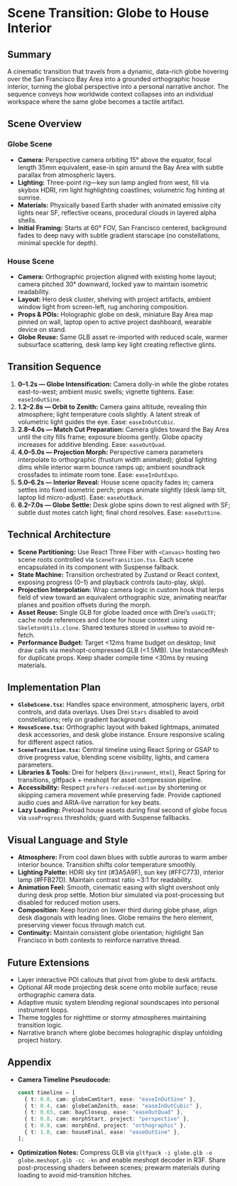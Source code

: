 # Scene Transition: Globe to House Interior

## Summary
A cinematic transition that travels from a dynamic, data-rich globe hovering over the San Francisco Bay Area into a grounded orthographic house interior, turning the global perspective into a personal narrative anchor. The sequence conveys how worldwide context collapses into an individual workspace where the same globe becomes a tactile artifact.

## Scene Overview
### Globe Scene
- **Camera:** Perspective camera orbiting 15° above the equator, focal length 35mm equivalent, ease-in spin around the Bay Area with subtle parallax from atmospheric layers.
- **Lighting:** Three-point rig—key sun lamp angled from west, fill via skybox HDRI, rim light highlighting coastlines; volumetric fog hinting at sunrise.
- **Materials:** Physically based Earth shader with animated emissive city lights near SF, reflective oceans, procedural clouds in layered alpha shells.
- **Initial Framing:** Starts at 60° FOV, San Francisco centered, background fades to deep navy with subtle gradient starscape (no constellations, minimal speckle for depth).

### House Scene
- **Camera:** Orthographic projection aligned with existing home layout; camera pitched 30° downward, locked yaw to maintain isometric readability.
- **Layout:** Hero desk cluster, shelving with project artifacts, ambient window light from screen-left, rug anchoring composition.
- **Props & POIs:** Holographic globe on desk, miniature Bay Area map pinned on wall, laptop open to active project dashboard, wearable device on stand.
- **Globe Reuse:** Same GLB asset re-imported with reduced scale, warmer subsurface scattering, desk lamp key light creating reflective glints.

## Transition Sequence
1. **0–1.2s — Globe Intensification:** Camera dolly-in while the globe rotates east-to-west; ambient music swells; vignette tightens. Ease: `easeInOutSine`.
2. **1.2–2.8s — Orbit to Zenith:** Camera gains altitude, revealing thin atmosphere; light temperature cools slightly. A latent streak of volumetric light guides the eye. Ease: `easeInOutCubic`.
3. **2.8–4.0s — Match Cut Preparation:** Camera glides toward the Bay Area until the city fills frame; exposure blooms gently. Globe opacity increases for additive blending. Ease: `easeOutQuad`.
4. **4.0–5.0s — Projection Morph:** Perspective camera parameters interpolate to orthographic (frustum width animated); global lighting dims while interior warm bounce ramps up; ambient soundtrack crossfades to intimate room tone. Ease: `easeInOutExpo`.
5. **5.0–6.2s — Interior Reveal:** House scene opacity fades in; camera settles into fixed isometric perch; props animate slightly (desk lamp tilt, laptop lid micro-adjust). Ease: `easeOutBack`.
6. **6.2–7.0s — Globe Settle:** Desk globe spins down to rest aligned with SF; subtle dust motes catch light; final chord resolves. Ease: `easeOutSine`.

## Technical Architecture
- **Scene Partitioning:** Use React Three Fiber with `<Canvas>` hosting two scene roots controlled via `SceneTransition.tsx`. Each scene encapsulated in its component with Suspense fallback.
- **State Machine:** Transition orchestrated by Zustand or React context, exposing progress (0–1) and playback controls (auto-play, skip).
- **Projection Interpolation:** Wrap camera logic in custom hook that lerps field of view toward an equivalent orthographic size, animating near/far planes and position offsets during the morph.
- **Asset Reuse:** Single GLB for globe loaded once with Drei’s `useGLTF`; cache node references and clone for house context using `SkeletonUtils.clone`. Shared textures stored in `useMemo` to avoid re-fetch.
- **Performance Budget:** Target <12ms frame budget on desktop; limit draw calls via meshopt-compressed GLB (<1.5MB). Use InstancedMesh for duplicate props. Keep shader compile time <30ms by reusing materials.

## Implementation Plan
- **`GlobeScene.tsx`:** Handles space environment, atmospheric layers, orbit controls, and data overlays. Uses Drei `Stars` disabled to avoid constellations; rely on gradient background.
- **`HouseScene.tsx`:** Orthographic layout with baked lightmaps, animated desk accessories, and desk globe instance. Ensure responsive scaling for different aspect ratios.
- **`SceneTransition.tsx`:** Central timeline using React Spring or GSAP to drive progress value, blending scene visibility, lights, and camera parameters.
- **Libraries & Tools:** Drei for helpers (`Environment`, `Html`), React Spring for transitions, gltfpack + meshopt for asset compression pipeline.
- **Accessibility:** Respect `prefers-reduced-motion` by shortening or skipping camera movement while preserving fade. Provide captioned audio cues and ARIA-live narration for key beats.
- **Lazy Loading:** Preload house assets during final second of globe focus via `useProgress` thresholds; guard with Suspense fallbacks.

## Visual Language and Style
- **Atmosphere:** From cool dawn blues with subtle auroras to warm amber interior bounce. Transition shifts color temperature smoothly.
- **Lighting Palette:** HDRI sky tint (#3A5A9F), sun key (#FFC773), interior lamp (#FFB27D). Maintain contrast ratio ~3:1 for readability.
- **Animation Feel:** Smooth, cinematic easing with slight overshoot only during desk prop settle. Motion blur simulated via post-processing but disabled for reduced motion users.
- **Composition:** Keep horizon on lower third during globe phase, align desk diagonals with leading lines. Globe remains the hero element, preserving viewer focus through match cut.
- **Continuity:** Maintain consistent globe orientation; highlight San Francisco in both contexts to reinforce narrative thread.

## Future Extensions
- Layer interactive POI callouts that pivot from globe to desk artifacts.
- Optional AR mode projecting desk scene onto mobile surface; reuse orthographic camera data.
- Adaptive music system blending regional soundscapes into personal instrument loops.
- Theme toggles for nighttime or stormy atmospheres maintaining transition logic.
- Narrative branch where globe becomes holographic display unfolding project history.

## Appendix
- **Camera Timeline Pseudocode:**
  ```ts
  const timeline = [
    { t: 0.0, cam: globeCamStart, ease: "easeInOutSine" },
    { t: 0.4, cam: globeCamZenith, ease: "easeInOutCubic" },
    { t: 0.65, cam: bayCloseup, ease: "easeOutQuad" },
    { t: 0.8, cam: morphStart, project: "perspective" },
    { t: 0.9, cam: morphEnd, project: "orthographic" },
    { t: 1.0, cam: houseFinal, ease: "easeOutSine" },
  ];
  ```
- **Optimization Notes:** Compress GLB via `gltfpack -i globe.glb -o globe.meshopt.glb -cc -kn` and enable meshopt decoder in R3F. Share post-processing shaders between scenes; prewarm materials during loading to avoid mid-transition hitches.
